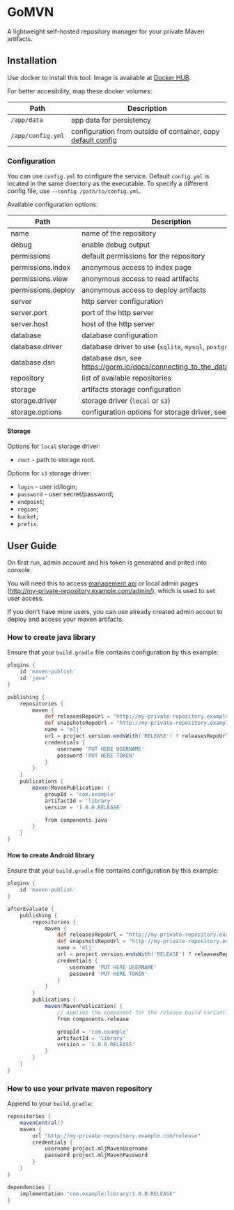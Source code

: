 GoMVN
=====

A lightweight self-hosted repository manager for your private Maven artifacts.


Installation
------------

Use docker to install this tool. Image is available at [Docker HUB](https://hub.docker.com/r/capcom6/gomvn).

For better accesibility, map these docker volumes:

| Path              | Description |
| ----------------- | ----------- |
| `/app/data`       | app data for persistency |
| `/app/config.yml` | configuration from outside of container, copy [default config](./configs/config.example.yml) |


### Configuration

You can use `config.yml` to configure the service. Default `config.yml` is located in the same directory as the executable. To specify a different config file, use `--config /path/to/config.yml`.

Available configuration options:

| Path               | Description |
| ------------------ | ----------- |
| name               | name of the repository |
| debug              | enable debug output |
| permissions        | default permissions for the repository |
| permissions.index  | anonymous access to index page |
| permissions.view   | anonymous access to read artifacts |
| permissions.deploy | anonymous access to deploy artifacts |
| server             | http server configuration |
| server.port        | port of the http server |
| server.host        | host of the http server |
| database           | database configuration |
| database.driver    | database driver to use (`sqlite`, `mysql`, `postgres`) |
| database.dsn       | database dsn, see https://gorm.io/docs/connecting_to_the_database.html |
| repository         | list of available repositories |
| storage            | artifacts storage configuration |
| storage.driver     | storage driver (`local` or `s3`) |
| storage.options    | configuration options for storage driver, see below |

#### Storage

Options for `local` storage driver:

- `root` - path to storage root.

Options for `s3` storage driver:

- `login` - user id/login;
- `password` - user secret/password;
- `endpoint`;
- `region`;
- `bucket`;
- `prefix`.


User Guide
----------

On first run, admin account and his token is generated and prited into console.

You will need this to access [management api](https://capcom6.github.io/gomvn/) or local admin pages (http://my-private-repository.example.com/admin/), which is used to set user access.

If you don't have more users, you can use already created admin accout to deploy and access your maven artifacts.


### How to create java library

Ensure that your `build.gradle` file contains configuration by this example:

```gradle
plugins {
    id 'maven-publish'
    id 'java'
}

publishing {
    repositories {
        maven {
            def releasesRepoUrl = "http://my-private-repository.example.com/release"
            def snapshotsRepoUrl = "http://my-private-repository.example.com/snapshot"
            name = 'mlj'
            url = project.version.endsWith('RELEASE') ? releasesRepoUrl : snapshotsRepoUrl
            credentials {
                username 'PUT HERE USERNAME'
                password 'PUT HERE TOKEN'
            }
        }
    }
    publications {
        maven(MavenPublication) {
            groupId = 'com.example'
            artifactId = 'library'
            version = '1.0.0.RELEASE'

            from components.java
        }
    }
}
```

#### How to create Android library

Ensure that your `build.gradle` file contains configuration by this example:

```gradle
plugins {
    id 'maven-publish'
}

afterEvaluate {
    publishing {
        repositories {
            maven {
                def releasesRepoUrl = "http://my-private-repository.example.com/release"
                def snapshotsRepoUrl = "http://my-private-repository.example.com/snapshot"
                name = 'mlj'
                url = project.version.endsWith('RELEASE') ? releasesRepoUrl : snapshotsRepoUrl
                credentials {
                    username 'PUT HERE USERNAME'
                    password 'PUT HERE TOKEN'
                }
            }
        }
        publications {
            maven(MavenPublication) {
                // Applies the component for the release build variant.
                from components.release

                groupId = 'com.example'
                artifactId = 'library'
                version = '1.0.0.RELEASE'
            }
        }
    }
}
```

### How to use your private maven repository

Append to your `build.gradle`:

```gradle
repositories {
    mavenCentral()
    maven {
        url "http://my-private-repository.example.com/release"
        credentials {
            username project.mljMavenUsername
            password project.mljMavenPassword
        }
    }
}

dependencies {
    implementation "com.example:library:1.0.0.RELEASE"
}
```
